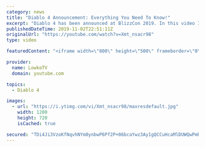 ```yaml
---
category: news
title: "Diablo 4 Announcement: Everything You Need To Know!"
excerpt: "Diablo 4 has been announced at BlizzCon 2019. In this video I go over everything you need to know about this upcoming Blizzard Entertainment game."
publishedDateTime: 2019-11-02T22:51:11Z
originalUrl: "https://youtube.com/watch?v=Xmt_nsacr98"
type: video

featuredContent: "<iframe width=\"800\" height=\"500\" frameborder=\"0\" src=\"https://www.youtube.com/embed/Xmt_nsacr98\" allow=\"accelerometer; autoplay; encrypted-media; gyroscope; picture-in-picture\" allowfullscreen></iframe>"

provider:
  name: LowkoTV
  domain: youtube.com

topics:
  - Diablo 4

images:
  - url: "https://i.ytimg.com/vi/Xmt_nsacr98/maxresdefault.jpg"
    width: 1280
    height: 720
    isCached: true

secured: "TDi4Ji3VzoKfNqvhNYm0ynbwP6Pf2P+06bcaYwz3Ay1gQCCuHcaMlDUWQwPmRqiFpbMzn2HBOOs0cZkY4o04Ij9B69WHuqhrfzdbD2CnYQo7QG1mZ7buk3WbTUibSX4taIuIGCCIh4U9rnRwiiMeqWi84WuX0t9iASedSzPh+iQF7gPv1teg4RrAUb3gPimmwvttW7rB20vSUHxubG9/7KTx15Y2oiWlZMWBln8+wFAlCfqpxJYJkvQqQV8MIl/AqHxc2Zsnr743l78WierBaPTeRMJhVzRqDSLx1V73m2t//vy2XNpUPPf2ydelBF7oSlwOJtr4816AgVuvscEP74kr3uVhWUFiBBQ6PhVRM+MhQWyaothy5AhzQMsolLXxlXJ17hcfb+FYd9zM4VRgzRNBd4PGsXVOBZ2iDFq23GEyNNcUwMgsQvdRhwib4JxY;AmYzVbq0MJb6/fxSW0Uuow=="
---
```


